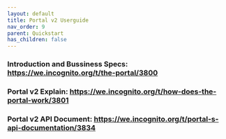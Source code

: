 ```yaml
---
layout: default
title: Portal v2 Userguide
nav_order: 9
parent: Quickstart
has_children: false
---
```


### Introduction and Bussiness Specs: https://we.incognito.org/t/the-portal/3800
### Portal v2 Explain: https://we.incognito.org/t/how-does-the-portal-work/3801
### Portal v2 API Document: https://we.incognito.org/t/portal-s-api-documentation/3834 
